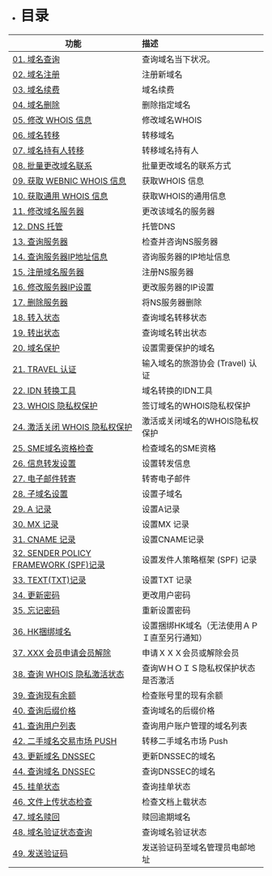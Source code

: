 * # 目录 #
功能 | 描述
-----------|:--------------
[01. 域名查询](01.域名查询.md) | 查询域名当下状况。
[02. 域名注册](02.域名注册.md) | 注册新域名
[03. 域名续费](03.域名续费.md) | 域名续费
[04. 域名删除](04.域名删除.md) | 删除指定域名
[05. 修改 WHOIS 信息](05.修改WHOIS信息.md) | 修改域名WHOIS
[06. 域名转移](06.域名转移.md) | 转移域名
[07. 域名持有人转移](07.域名持有人转移.md) | 转移域名持有人
[08. 批量更改域名联系](08.批量更改域名联系.md) | 批量更改域名的联系方式
[09. 获取 WEBNIC WHOIS 信息](09.获取WEBNIC_WHOIS信息.md) | 获取WHOIS 信息
[10. 获取通用 WHOIS 信息](10.获取通用WHOIS信息.md) | 获取WHOIS的通用信息
[11. 修改域名服务器](11.修改域名服务器.md) |  更改该域名的服务器
[12. DNS 托管](12.DNS托管.md) | 托管DNS
[13. 查询服务器](13.查询服务器.md) | 检查并咨询NS服务器
[14. 查询服务器IP地址信息](14.查询服务器IP地址信息.md) | 咨询服务器的IP地址信息
[15. 注册域名服务器](15.注册域名服务器.md) | 注册NS服务器
[16. 修改服务器IP设置](16.修改服务器IP设置.md) | 更改服务器的IP设置
[17. 删除服务器](17.删除服务器.md) | 将NS服务器删除
[18. 转入状态](18.转入状态.md) | 查询域名转移状态
[19. 转出状态](19.转出状态.md) | 查询域名转出状态
[20. 域名保护](20.域名保护.md) | 设置需要保护的域名
[21. TRAVEL 认证](21.TRAVEL认证.md) | 输入域名的旅游协会 (Travel) 认证
[22. IDN 转换工具](22.IDN转换工具.md) | 域名转换的IDN工具
[23. WHOIS 隐私权保护](23.WHOIS隐私权保护.md) | 签订域名的WHOIS隐私权保护
[24. 激活关闭 WHOIS 隐私权保护](24.激活关闭WHOIS隐私权保护.md) | 激活或关闭域名的WHOIS隐私权保护
[25. SME域名资格检查](25.SME域名资格检查.md) | 检查域名的SME资格
[26. 信息转发设置](26.信息转发设置.md) | 设置转发信息
[27. 电子邮件转寄](27.电子邮件转寄.md) | 转寄电子邮件
[28. 子域名设置](28.子域名设置.md) | 设置子域名
[29. A 记录](29.A记录.md) | 设置A记录
[30. MX 记录](30.MX记录.md) | 设置MX 记录
[31. CNAME 记录](31.CNAME记录.md) | 设置CNAME记录
[32. SENDER POLICY FRAMEWORK (SPF)记录](32.SENDER_POLICY_FRAMEWORK(SPF)记录.md) | 设置发件人策略框架 (SPF) 记录
[33. TEXT(TXT)记录](33.TEXT(TXT)记录.md) | 设置TXT 记录
[34. 更新密码](34.更新密码.md) | 更改用户密码
[35. 忘记密码](35.忘记密码.md) | 重新设置密码
[36. HK捆绑域名](36.HK捆绑域名.md) | 设置捆绑HK域名（无法使用ＡＰＩ直至另行通知）
[37. XXX 会员申请会员解除](37.XXX会员申请会员解除.md) | 申请ＸＸＸ会员或解除会员
[38. 查询 WHOIS 隐私激活状态](38.查询WHOIS隐私激活状态.md) | 查询ＷＨＯＩＳ隐私权保护状态是否激活
[39. 查询现有余额](39.查询现有余额.md) | 检查账号里的现有余额
[40. 查询后缀价格](40.查询后缀价格.md) | 查询域名的后缀价格
[41. 查询用户列表](41.查询用户列表.md) | 查询用户账户管理的域名列表
[42. 二手域名交易市场 PUSH](42.二手域名交易市场PUSH.md) | 转移二手域名市场 Push
[43. 更新域名 DNSSEC](43.更新域名DNSSEC.md) | 更新DNSSEC的域名
[44. 查询域名 DNSSEC](44.查询域名DNSSEC.md) | 查询DNSSEC的域名
[45. 挂单状态](45.挂单状态.md) | 查询挂单状态
[46. 文件上传状态检查](46.文件上传状态检查.md) | 检查文档上载状态
[47. 域名赎回](47.域名赎回.md) | 赎回逾期域名
[48. 域名验证状态查询](48.域名验证状态查询.md) | 查询域名验证状态
[49. 发送验证码](49.发送验证码.md) | 发送验证码至域名管理员电邮地址
